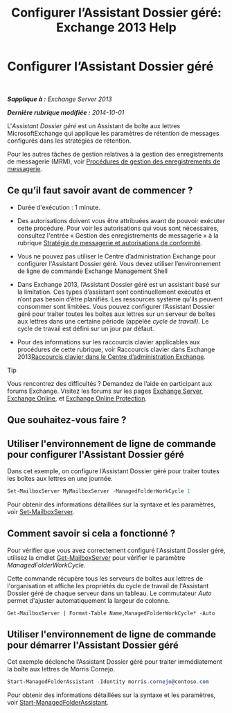 ﻿---
title: 'Configurer l’Assistant Dossier géré: Exchange 2013 Help'
TOCTitle: Configurer l’Assistant Dossier géré
ms:assetid: 9fcfb9b6-bd24-4218-a163-bc599cd5476a
ms:mtpsurl: https://technet.microsoft.com/fr-fr/library/Bb123958(v=EXCHG.150)
ms:contentKeyID: 50478920
ms.date: 05/23/2018
mtps_version: v=EXCHG.150
ms.translationtype: MT
---

# Configurer l’Assistant Dossier géré

 

_**Sapplique à :** Exchange Server 2013_

_**Dernière rubrique modifiée :** 2014-10-01_

L'*Assistant Dossier géré* est un Assistant de boîte aux lettres MicrosoftExchange qui applique les paramètres de rétention de messages configurés dans les stratégies de rétention.

Pour les autres tâches de gestion relatives à la gestion des enregistrements de messagerie (MRM), voir [Procédures de gestion des enregistrements de messagerie](messaging-records-management-procedures-exchange-2013-help.md).

## Ce qu’il faut savoir avant de commencer ?

  - Durée d'exécution : 1 minute.

  - Des autorisations doivent vous être attribuées avant de pouvoir exécuter cette procédure. Pour voir les autorisations qui vous sont nécessaires, consultez l'entrée « Gestion des enregistrements de messagerie » à la rubrique [Stratégie de messagerie et autorisations de conformité](messaging-policy-and-compliance-permissions-exchange-2013-help.md).

  - Vous ne pouvez pas utiliser le Centre d’administration Exchange pour configurer l'Assistant Dossier géré. Vous devez utiliser l’environnement de ligne de commande Exchange Management Shell

  - Dans Exchange 2013, l’Assistant Dossier géré est un assistant basé sur la limitation. Ces types d’assistant sont continuellement exécutés et n’ont pas besoin d’être planifiés. Les ressources système qu’ils peuvent consommer sont limitées. Vous pouvez configurer l’Assistant Dossier géré pour traiter toutes les boîtes aux lettres sur un serveur de boîtes aux lettres dans une certaine période (appelée *cycle de travail)*. Le cycle de travail est défini sur un jour par défaut.

  - Pour des informations sur les raccourcis clavier applicables aux procédures de cette rubrique, voir Raccourcis clavier dans Exchange 2013[Raccourcis clavier dans le Centre d’administration Exchange](keyboard-shortcuts-in-the-exchange-admin-center-exchange-online-protection-help.md).

> [!TIP]
> Vous rencontrez des difficultés ? Demandez de l’aide en participant aux forums Exchange. Visitez les forums sur les pages <a href="https://go.microsoft.com/fwlink/p/?linkid=60612">Exchange Server</a>, <a href="https://go.microsoft.com/fwlink/p/?linkid=267542">Exchange Online</a>, et <a href="https://go.microsoft.com/fwlink/p/?linkid=285351">Exchange Online Protection</a>.


## Que souhaitez-vous faire ?

## Utiliser l'environnement de ligne de commande pour configurer l'Assistant Dossier géré

Dans cet exemple, on configure l’Assistant Dossier géré pour traiter toutes les boîtes aux lettres en une journée.

```powershell
Set-MailboxServer MyMailboxServer -ManagedFolderWorkCycle 1
```

Pour obtenir des informations détaillées sur la syntaxe et les paramètres, voir [Set-MailboxServer](https://technet.microsoft.com/fr-fr/library/aa998651\(v=exchg.150\)).

## Comment savoir si cela a fonctionné ?

Pour vérifier que vous avez correctement configuré l'Assistant Dossier géré, utilisez la cmdlet [Get-MailboxServer](https://technet.microsoft.com/fr-fr/library/bb123539\(v=exchg.150\)) pour vérifier le paramètre *ManagedFolderWorkCycle*.

Cette commande récupère tous les serveurs de boîtes aux lettres de l'organisation et affiche les propriétés du cycle de travail de l'Assistant Dossier géré de chaque serveur dans un tableau. Le commutateur *Auto* permet d'ajuster automatiquement la largeur de colonne.

    Get-MailboxServer | Format-Table Name,ManagedFolderWorkCycle* -Auto

## Utiliser l'environnement de ligne de commande pour démarrer l'Assistant Dossier géré

Cet exemple déclenche l’Assistant Dossier géré pour traiter immédiatement la boîte aux lettres de Morris Cornejo.

```powershell
Start-ManagedFolderAssistant -Identity morris.cornejo@contoso.com
```

Pour obtenir des informations détaillées sur la syntaxe et les paramètres, voir [Start-ManagedFolderAssistant](https://technet.microsoft.com/fr-fr/library/aa998864\(v=exchg.150\)).

